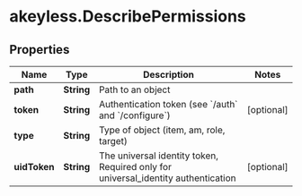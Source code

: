 # akeyless.DescribePermissions

## Properties

Name | Type | Description | Notes
------------ | ------------- | ------------- | -------------
**path** | **String** | Path to an object | 
**token** | **String** | Authentication token (see &#x60;/auth&#x60; and &#x60;/configure&#x60;) | [optional] 
**type** | **String** | Type of object (item, am, role, target) | 
**uidToken** | **String** | The universal identity token, Required only for universal_identity authentication | [optional] 


